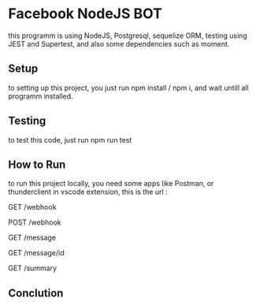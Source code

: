 # Facebook NodeJS BOT
this programm is using NodeJS, Postgresql, sequelize ORM, testing using JEST and Supertest, and also some dependencies such as moment.

## Setup
to setting up this project, you just run npm install / npm i, and wait untill all programm installed.

## Testing
to test this code, just run npm run test

## How to Run
to run this project locally, you need some apps like Postman, or thunderclient in vscode extension, this is the url : 

GET /webhook

POST /webhook

GET /message

GET /message/id

GET /summary

## Conclution